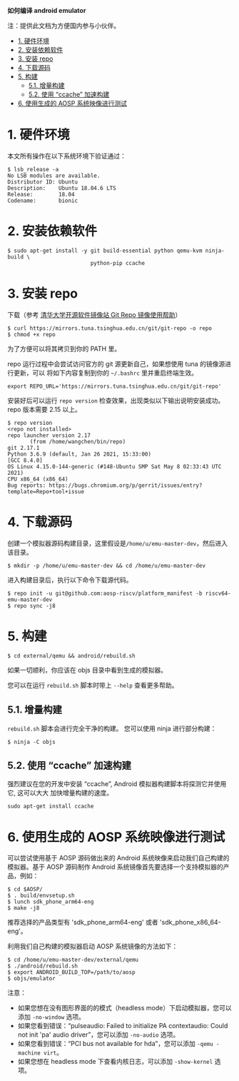 **如何编译 android emulator**

注：提供此文档为方便国内参与小伙伴。

<!-- TOC -->

- [1. 硬件环境](#1-硬件环境)
- [2. 安装依赖软件](#2-安装依赖软件)
- [3. 安装 repo](#3-安装-repo)
- [4. 下载源码](#4-下载源码)
- [5. 构建](#5-构建)
	- [5.1. 增量构建](#51-增量构建)
	- [5.2. 使用 “ccache” 加速构建](#52-使用-ccache-加速构建)
- [6. 使用生成的 AOSP 系统映像进行测试](#6-使用生成的-aosp-系统映像进行测试)

<!-- /TOC -->

# 1. 硬件环境

本文所有操作在以下系统环境下验证通过：

```
$ lsb_release -a
No LSB modules are available.
Distributor ID: Ubuntu
Description:    Ubuntu 18.04.6 LTS
Release:        18.04
Codename:       bionic
```

# 2. 安装依赖软件

```
$ sudo apt-get install -y git build-essential python qemu-kvm ninja-build \
                          python-pip ccache
```

# 3. 安装 repo

下载（参考 [清华大学开源软件镜像站 Git Repo 镜像使用帮助](https://mirrors.tuna.tsinghua.edu.cn/help/git-repo/)）

```
$ curl https://mirrors.tuna.tsinghua.edu.cn/git/git-repo -o repo
$ chmod +x repo
```
为了方便可以将其拷贝到你的 PATH 里。

repo 运行过程中会尝试访问官方的 git 源更新自己，如果想使用 tuna 的镜像源进行更新，可以
将如下内容复制到你的 `~/.bashrc` 里并重启终端生效。

```
export REPO_URL='https://mirrors.tuna.tsinghua.edu.cn/git/git-repo'
```

安装好后可以运行 `repo version` 检查效果，出现类似以下输出说明安装成功。repo 版本需要 2.15 以上。

```
$ repo version
<repo not installed>
repo launcher version 2.17
       (from /home/wangchen/bin/repo)
git 2.17.1
Python 3.6.9 (default, Jan 26 2021, 15:33:00)
[GCC 8.4.0]
OS Linux 4.15.0-144-generic (#148-Ubuntu SMP Sat May 8 02:33:43 UTC 2021)
CPU x86_64 (x86_64)
Bug reports: https://bugs.chromium.org/p/gerrit/issues/entry?template=Repo+tool+issue
```

# 4. 下载源码

创建一个模拟器源码构建目录，这里假设是`/home/u/emu-master-dev`，然后进入该目录。

```
$ mkdir -p /home/u/emu-master-dev && cd /home/u/emu-master-dev
```

进入构建目录后，执行以下命令下载源代码。

```
$ repo init -u git@github.com:aosp-riscv/platform_manifest -b riscv64-emu-master-dev
$ repo sync -j8
```

# 5. 构建

```
$ cd external/qemu && android/rebuild.sh
```

如果一切顺利，你应该在 objs 目录中看到生成的模拟器。

您可以在运行 `rebuild.sh` 脚本时带上 `--help` 查看更多帮助。

## 5.1. 增量构建

`rebuild.sh` 脚本会进行完全干净的构建。 您可以使用 ninja 进行部分构建：

```
$ ninja -C objs
```

## 5.2. 使用 “ccache” 加速构建 

强烈建议在您的开发中安装 “ccache”, Android 模拟器构建脚本将探测它并使用它, 这可以大大
加快增量构建的速度。

```
sudo apt-get install ccache
```

# 6. 使用生成的 AOSP 系统映像进行测试

可以尝试使用基于 AOSP 源码做出来的 Android 系统映像来启动我们自己构建的模拟器。基于 AOSP
源码制作 Android 系统镜像首先要选择一个支持模拟器的产品，例如：

```
$ cd $AOSP/
$ . build/envsetup.sh 
$ lunch sdk_phone_arm64-eng
$ make -j8
```

推荐选择的产品类型有 'sdk_phone_arm64-eng' 或者 'sdk_phone_x86_64-eng'。

利用我们自己构建的模拟器启动 AOSP 系统镜像的方法如下：

```
$ cd /home/u/emu-master-dev/external/qemu 
$ ./android/rebuild.sh 
$ export ANDROID_BUILD_TOP=/path/to/aosp
$ objs/emulator
```

注意：
- 如果您想在没有图形界面的的模式（headless mode）下启动模拟器，您可以添加 `-no-window` 选项。
- 如果您看到错误：“pulseaudio: Failed to initialize PA contextaudio: Could not
  init 'pa' audio driver”，您可以添加 `-no-audio` 选项。
- 如果您看到错误：“PCI bus not available for hda”，您可以添加 `-qemu -machine virt`。
- 如果您想在 headless mode 下查看内核日志，可以添加 `-show-kernel` 选项。
